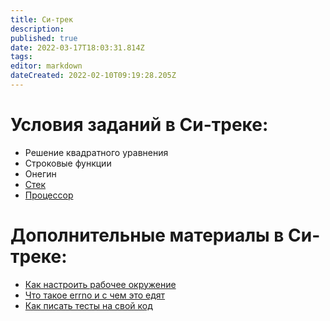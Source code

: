 ```yaml
---
title: Си-трек
description: 
published: true
date: 2022-03-17T18:03:31.814Z
tags: 
editor: markdown
dateCreated: 2022-02-10T09:19:28.205Z
---
```


# Условия заданий в Си-треке:
 - Решение квадратного уравнения
 - Строковые функции
 - Онегин
 - [Стек](/c-track/stack)
 - [Процессор](/c-track/processor)
 
 
# Дополнительные материалы в Си-треке:
 - [Как настроить рабочее окружение](/c-track/what_you_need)
 - [Что такое errno и с чем это едят](/c-track/errno)
 - [Как писать тесты на свой код](/c-track/testing)